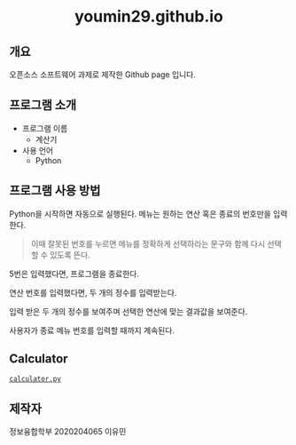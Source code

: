 
<h1 align = "center">
	<br> youmin29.github.io
</h1>


## 개요
오픈소스 소프트웨어 과제로 제작한 Github page 입니다.

## 프로그램 소개
- 프로그램 이름
  - 계산기
- 사용 언어
  - Python

## 프로그램 사용 방법
Python을 시작하면 자동으로 실행된다.
메뉴는 원하는 연산 혹은 종료의 번호만을 입력한다.
> 이때 잘못된 번호를 누르면 메뉴를 정확하게 선택하라는 문구와 함께 다시 선택할 수 있도록 뜬다.

5번은 입력했다면, 프로그램을 종료한다.

연산 번호를 입력했다면, 두 개의 정수를 입력받는다.

입력 받은 두 개의 정수를 보여주며 선택한 연산에 맞는 결과값을 보여준다.

사용자가 종료 메뉴 번호를 입력할 때까지 계속된다.


## Calculator
[`calculator.py`](https://github.com/youmin29/youmin29.github.io/blob/main/calculator.py)



## 제작자
정보융합학부 2020204065 이유민
